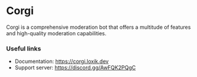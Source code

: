 # Corgi
Corgi is a comprehensive moderation bot that offers a multitude of features and high-quality moderation capabilities.

### Useful links
- Documentation: https://corgi.loxik.dev
- Support server: https://discord.gg/AwFQK2PQgC
